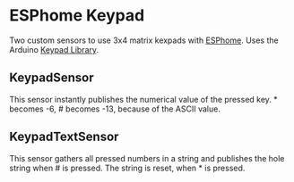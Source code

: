 # ESPhome Keypad
Two custom sensors to use 3x4 matrix kexpads with [ESPhome](https://github.com/esphome/esphome). Uses the Arduino [Keypad Library](https://github.com/Chris--A/Keypad).

## KeypadSensor
This sensor instantly publishes the numerical value of the pressed key. * becomes -6, # becomes -13, because of the ASCII value.

## KeypadTextSensor
This sensor gathers all pressed numbers in a string and publishes the hole string when # is pressed. The string is reset, when * is pressed.